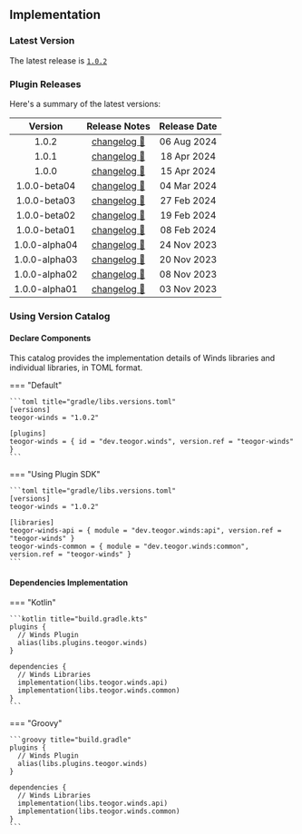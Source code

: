 [//]: # (This file was automatically generated - do not edit)

## Implementation

### Latest Version

The latest release is [`1.0.2`](../releases.md)

### Plugin Releases

Here's a summary of the latest versions:

|    Version    |               Release Notes                | Release Date |
|:-------------:|:------------------------------------------:|:------------:|
|     1.0.2     |     [changelog 🔗](changelog/1.0.2.md)     | 06 Aug 2024  |
|     1.0.1     |     [changelog 🔗](changelog/1.0.1.md)     | 18 Apr 2024  |
|     1.0.0     |     [changelog 🔗](changelog/1.0.0.md)     | 15 Apr 2024  |
| 1.0.0-beta04  | [changelog 🔗](changelog/1.0.0-beta04.md)  | 04 Mar 2024  |
| 1.0.0-beta03  | [changelog 🔗](changelog/1.0.0-beta03.md)  | 27 Feb 2024  |
| 1.0.0-beta02  | [changelog 🔗](changelog/1.0.0-beta02.md)  | 19 Feb 2024  |
| 1.0.0-beta01  | [changelog 🔗](changelog/1.0.0-beta01.md)  | 08 Feb 2024  |
| 1.0.0-alpha04 | [changelog 🔗](changelog/1.0.0-alpha04.md) | 24 Nov 2023  |
| 1.0.0-alpha03 | [changelog 🔗](changelog/1.0.0-alpha03.md) | 20 Nov 2023  |
| 1.0.0-alpha02 | [changelog 🔗](changelog/1.0.0-alpha02.md) | 08 Nov 2023  |
| 1.0.0-alpha01 | [changelog 🔗](changelog/1.0.0-alpha01.md) | 03 Nov 2023  |

### Using Version Catalog

#### Declare Components

This catalog provides the implementation details of Winds libraries and individual libraries, in
TOML format.

=== "Default"

    ```toml title="gradle/libs.versions.toml"
    [versions]
    teogor-winds = "1.0.2"

    [plugins]
    teogor-winds = { id = "dev.teogor.winds", version.ref = "teogor-winds" }
    ```

=== "Using Plugin SDK"

    ```toml title="gradle/libs.versions.toml"
    [versions]
    teogor-winds = "1.0.2"

    [libraries]
    teogor-winds-api = { module = "dev.teogor.winds:api", version.ref = "teogor-winds" }
    teogor-winds-common = { module = "dev.teogor.winds:common", version.ref = "teogor-winds" }
    ```

#### Dependencies Implementation

=== "Kotlin"

    ```kotlin title="build.gradle.kts"
    plugins {
      // Winds Plugin
      alias(libs.plugins.teogor.winds)
    }

    dependencies {
      // Winds Libraries
      implementation(libs.teogor.winds.api)
      implementation(libs.teogor.winds.common)
    }
    ```

=== "Groovy"

    ```groovy title="build.gradle"
    plugins {
      // Winds Plugin
      alias(libs.plugins.teogor.winds)
    }

    dependencies {
      // Winds Libraries
      implementation(libs.teogor.winds.api)
      implementation(libs.teogor.winds.common)
    }
    ```
